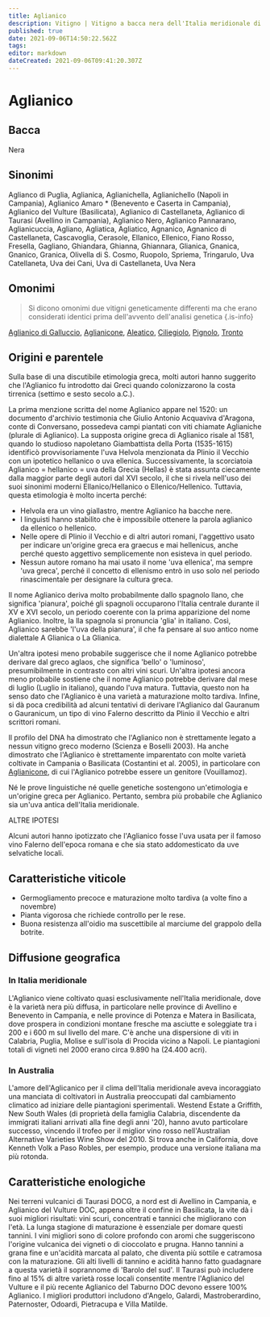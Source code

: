 ```yaml
---
title: Aglianico
description: Vitigno | Vitigno a bacca nera dell'Italia meridionale di alta qualità, a maturazione tardiva, tannico e degno di invecchiamento.
published: true
date: 2021-09-06T14:50:22.562Z
tags: 
editor: markdown
dateCreated: 2021-09-06T09:41:20.307Z
---
```


# Aglianico

## Bacca
Nera

## Sinonimi
Aglianco di Puglia, Aglianica, Aglianichella, Aglianichello (Napoli in Campania), Aglianico Amaro * (Benevento e Caserta in Campania), Aglianico del Vulture (Basilicata), Aglianico di Castellaneta, Aglianico di Taurasi (Avellino in Campania), Aglianico Nero, Aglianico Pannarano, Aglianicuccia, Agliano, Agliatica, Agliatico, Agnanico, Agnanico di Castellaneta, Cascavoglia, Cerasole, Ellanico, Ellenico, Fiano Rosso, Fresella, Gagliano, Ghiandara, Ghianna, Ghiannara, Glianica, Gnanica, Gnanico, Granica, Olivella di S. Cosmo, Ruopolo, Spriema, Tringarulo, Uva Catellaneta, Uva dei Cani, Uva di Castellaneta, Uva Nera

## Omonimi
> Si dicono omonimi due vitigni geneticamente differenti ma che erano considerati identici prima dell'avvento dell'analisi genetica
{.is-info}

[Aglianico di Galluccio](/vitigni/Italia/aglianico-di-galluccio), [Aglianicone](/vitigni/Italia/aglianicone), [Aleatico](/vitigni/aleatico), [Ciliegiolo](/vitigni/ciliegiolo), [Pignolo](/vitigni/Italia/pignolo), [Tronto](/vitigni/tronto)

## Origini e parentele
Sulla base di una discutibile etimologia greca, molti autori hanno suggerito che l'Aglianico fu introdotto dai Greci quando colonizzarono la costa tirrenica (settimo e sesto secolo a.C.).

La prima menzione scritta del nome Aglianico appare nel 1520: un documento d'archivio testimonia che Giulio Antonio Acquaviva d'Aragona, conte di Conversano, possedeva campi piantati con viti chiamate Aglianiche (plurale di Aglianico). La supposta origine greca di Aglianico risale al 1581, quando lo studioso napoletano Giambattista della Porta (1535-1615) identificò provvisoriamente l'uva Helvola menzionata da Plinio il Vecchio con un ipotetico hellanico o uva ellenica. Successivamente, la scorciatoia Aglianico = hellanico = uva della Grecia (Hellas) è stata assunta ciecamente dalla maggior parte degli autori dal XVI secolo, il che si rivela nell'uso dei suoi sinonimi moderni Ellanico/Hellanico o Ellenico/Hellenico. Tuttavia, questa etimologia è molto incerta perché:

- Helvola era un vino giallastro, mentre Aglianico ha bacche nere.
- I linguisti hanno stabilito che è impossibile ottenere la parola aglianico da ellenico o hellenico.
- Nelle opere di Plinio il Vecchio e di altri autori romani, l'aggettivo usato per indicare un'origine greca era graecus e mai hellenicus, anche perché questo aggettivo semplicemente non esisteva in quel periodo.
- Nessun autore romano ha mai usato il nome 'uva ellenica', ma sempre 'uva greca', perché il concetto di ellenismo entrò in uso solo nel periodo rinascimentale per designare la cultura greca.

Il nome Aglianico deriva molto probabilmente dallo spagnolo llano, che significa 'pianura', poiché gli spagnoli occuparono l'Italia centrale durante il XV e XVI secolo, un periodo coerente con la prima apparizione del nome Aglianico. Inoltre, la lla spagnola si pronuncia 'glia' in italiano. Così, Aglianico sarebbe 'l'uva della pianura', il che fa pensare al suo antico nome dialettale A Glianica o La Glianica.

Un'altra ipotesi meno probabile suggerisce che il nome Aglianico potrebbe derivare dal greco aglaos, che significa 'bello' o 'luminoso', presumibilmente in contrasto con altri vini scuri. Un'altra ipotesi ancora meno probabile sostiene che il nome Aglianico potrebbe derivare dal mese di luglio (Luglio in italiano), quando l'uva matura. Tuttavia, questo non ha senso dato che l'Aglianico è una varietà a maturazione molto tardiva. Infine, si dà poca credibilità ad alcuni tentativi di derivare l'Aglianico dal Gauranum o Gauranicum, un tipo di vino Falerno descritto da Plinio il Vecchio e altri scrittori romani.

Il profilo del DNA ha dimostrato che l'Aglianico non è strettamente legato a nessun vitigno greco moderno (Scienza e Boselli 2003). Ha anche dimostrato che l'Aglianico è strettamente imparentato con molte varietà coltivate in Campania o Basilicata (Costantini et al. 2005), in particolare con [Aglianicone](/vitigni/Italia/aglianicone), di cui l'Aglianico potrebbe essere un genitore (Vouillamoz).

Né le prove linguistiche né quelle genetiche sostengono un'etimologia e un'origine greca per Aglianico. Pertanto, sembra più probabile che Aglianico sia un'uva antica dell'Italia meridionale.

ALTRE IPOTESI

Alcuni autori hanno ipotizzato che l'Aglianico fosse l'uva usata per il famoso vino Falerno dell'epoca romana e che sia stato addomesticato da uve selvatiche locali.

## Caratteristiche viticole
- Germogliamento precoce e maturazione molto tardiva (a volte fino a novembre) 
- Pianta vigorosa che richiede controllo per le rese. 
- Buona resistenza all'oidio ma suscettibile al marciume del grappolo della botrite.

## Diffusione geografica

### In Italia meridionale
L'Aglianico viene coltivato quasi esclusivamente nell'Italia meridionale, dove è la varietà nera più diffusa, in particolare nelle province di Avellino e Benevento in Campania, e nelle province di Potenza e Matera in Basilicata, dove prospera in condizioni montane fresche ma asciutte e soleggiate tra i 200 e i 600 m sul livello del mare. C'è anche una dispersione di viti in Calabria, Puglia, Molise e sull'isola di Procida vicino a Napoli. Le piantagioni totali di vigneti nel 2000 erano circa 9.890 ha (24.400 acri).

### In Australia

L'amore dell'Aglicanico per il clima dell'Italia meridionale aveva incoraggiato una manciata di coltivatori in Australia preoccupati dal cambiamento climatico ad iniziare delle piantagioni sperimentali. Westend Estate a Griffith, New South Wales (di proprietà della famiglia Calabria, discendente da immigrati italiani arrivati alla fine degli anni '20), hanno avuto particolare successo, vincendo il trofeo per il miglior vino rosso nell'Australian Alternative Varieties Wine Show del 2010. Si trova anche in California, dove Kenneth Volk a Paso Robles, per esempio, produce una versione italiana ma più rotonda.

## Caratteristiche enologiche
Nei terreni vulcanici di Taurasi DOCG, a nord est di Avellino in Campania, e Aglianico del Vulture DOC, appena oltre il confine in Basilicata, la vite dà i suoi migliori risultati: vini scuri, concentrati e tannici che migliorano con l'età. La lunga stagione di maturazione è essenziale per domare questi tannini. I vini migliori sono di colore profondo con aromi che suggeriscono l'origine vulcanica dei vigneti o di cioccolato e prugna. Hanno tannini a grana fine e un'acidità marcata al palato, che diventa più sottile e catramosa con la maturazione. Gli alti livelli di tannino e acidità hanno fatto guadagnare a questa varietà il soprannome di 'Barolo del sud'. Il Taurasi può includere fino al 15% di altre varietà rosse locali consentite mentre l'Aglianico del Vulture e il più recente Aglianico del Taburno DOC devono essere 100% Aglianico. I migliori produttori includono d'Angelo, Galardi, Mastroberardino, Paternoster, Odoardi, Pietracupa e Villa Matilde.

